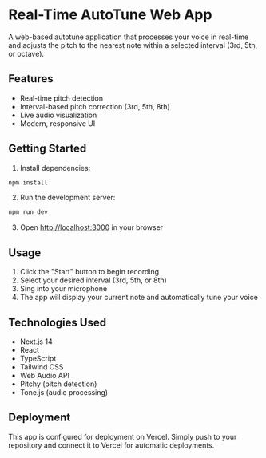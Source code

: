 # Real-Time AutoTune Web App

A web-based autotune application that processes your voice in real-time and adjusts the pitch to the nearest note within a selected interval (3rd, 5th, or octave).

## Features

- Real-time pitch detection
- Interval-based pitch correction (3rd, 5th, 8th)
- Live audio visualization
- Modern, responsive UI

## Getting Started

1. Install dependencies:
```bash
npm install
```

2. Run the development server:
```bash
npm run dev
```

3. Open [http://localhost:3000](http://localhost:3000) in your browser

## Usage

1. Click the "Start" button to begin recording
2. Select your desired interval (3rd, 5th, or 8th)
3. Sing into your microphone
4. The app will display your current note and automatically tune your voice

## Technologies Used

- Next.js 14
- React
- TypeScript
- Tailwind CSS
- Web Audio API
- Pitchy (pitch detection)
- Tone.js (audio processing)

## Deployment

This app is configured for deployment on Vercel. Simply push to your repository and connect it to Vercel for automatic deployments.

